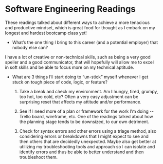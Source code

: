 # Software Engineering Readings

These readings talked about different ways to achieve a more tenacious and productive mindset, which is great food for thought as I embark on my longest and hardest bootcamp class yet!

* What’s the one thing I bring to this career (and a potential employer) that nobody else can?

I have a lot of creative or non-technical skills, such as being a very good speller and a good communicator, that will hopefully will allow me to excel in soft skills and be able to focus more on my technical aptitude.

* What are 3 things I’ll start doing to “un-stick” myself whenever I get stuck on tough piece of code, logic, or feature?

  1. Take a break and check my environment. Am I hungry, tired, grumpy, too hot, too cold, etc? Often a very easy adjustment can be surprising reset that affects my attitude and/or performance.

  2. See if I need more of a plan or framework for the work I'm doing -- Trello board, wireframe, etc. One of the readings talked about how the planning stage tends to be downsized, to our own detriment.

  3. Check for syntax errors and other errors using a triage method, also considering errors or breakdowns that I might expect to see and then others that are decidedly unexpected. Maybe also get better at utilizing my troubleshooting tools and approach so I can isolate and identify errors and thus be able to better understand and then troubleshoot them.

